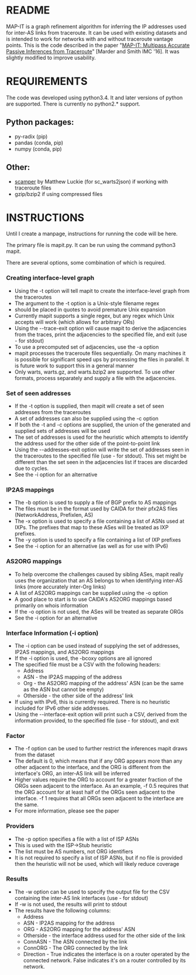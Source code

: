 # README
MAP-IT is a graph refinement algorithm for inferring the IP addresses used for inter-AS links from traceroute. It can be used with existing datasets and is intended to work for networks with and without traceroute vantage points. This is the code described in the paper "[MAP-IT: Multipass Accurate Passive Inferences from Traceroute](http://www.seas.upenn.edu/~amarder/aslinks.html)" [Marder and Smith IMC '16]. It was slightly modified to improve usability.

# REQUIREMENTS
The code was developed using python3.4. It and later versions of python are supported. There is currently no python2.* support.

## Python packages:
- py-radix (pip)
- pandas (conda, pip)
- numpy (conda, pip)

## Other:
- [scamper](https://www.caida.org/tools/measurement/scamper/) by Matthew Luckie (for sc_warts2json) if working with traceroute files
- gzip/bzip2 if using compressed files

# INSTRUCTIONS
Until I create a manpage, instructions for running the code will be here.

The primary file is mapit.py. It can be run using the command python3 mapit.

There are several options, some combination of which is required.

### Creating interface-level graph
- Using the -t <regex> option will tell mapit to create the interface-level graph from the traceroutes
- The argument to the -t option is a Unix-style filename regex
- <regex> should be placed in quotes to avoid premature Unix expansion
- Currently mapit supports a single regex, but any regex which Unix accepts will work (which allows for arbitrary ORs)
- Using the --trace-exit <filename> option will cause mapit to derive the adjacencies from the traces, print the adjacencies to the specified file, and exit (use - for stdout)
- To use a precomputed set of adjacencies, use the -a <filename> option
- mapit processes the traceroute files sequentially. On many machines it is possible for significant speed ups by processing the files in parallel. It is future work to support this in a general manner
- Only warts, warts.gz, and warts.bzip2 are supported. To use other formats, process separately and supply a file with the adjacencies.

### Set of seen addresses
- If the -t option is supplied, then mapit will create a set of seen addresses from the traceroutes
- A set of addresses can also be supplied using the -c <filename> option
- If both the -t and -c options are supplied, the union of the generated and supplied sets of addresses will be used
- The set of addresses is used for the heuristic which attempts to identify the address used for the other side of the point-to-point link
- Using the --addresses-exit <filename> option will write the set of addresses seen in the traceroutes to the specified file (use - for stdout). This set might be different than the set seen in the adjacencies list if traces are discarded due to cycles.
- See the -i option for an alternative

### IP2AS mappings
- The -b <filename> option is used to supply a file of BGP prefix to AS mappings
- The files must be in the format used by CAIDA for their pfx2AS files (NetworkAddress, Prefixlen, AS)
- The -x <filename> option is used to specify a file containing a list of ASNs used at IXPs. The prefixes that map to these ASes will be treated as IXP prefixes.
- The -y <filename> option is used to specify a file containing a list of IXP prefixes
- See the -i option for an alternative (as well as for use with IPv6)

### AS2ORG mappings
- To help overcome the challenges caused by sibling ASes, mapit really uses the organization that an AS belongs to when identifying inter-AS links (more accurately inter-Org links)
- A list of AS2ORG mappings can be supplied using the -o <filename> option
- A good place to start is to use CAIDA's AS2ORG mappings based primarily on whois information
- If the -o option is not used, the ASes will be treated as separate ORGs
- See the -i option for an alternative

### Interface Information (-i option)
- The -i <filename> option can be used instead of supplying the set of addresses, IP2AS mappings, and AS2ORG mappings
- If the -i option is used, the -bcoxy options are all ignored
- The specified file must be a CSV with the following headers:
  * Address
  * ASN - the IP2AS mapping of the address
  * Org - the AS2ORG mapping of the address' ASN (can be the same as the ASN but cannot be empty)
  * Otherside - the other side of the address' link
- If using with IPv6, this is currently required. There is no heuristic included for IPv6 other side addresses.
- Using the --interface-exit <filename> option will print such a CSV, derived from the information provided, to the specified file (use - for stdout), and exit

### Factor
- The -f <float> option can be used to further restrict the inferences mapit draws from the dataset
- The default is 0, which means that if any ORG appears more than any other adjacent to the interface, and the ORG is different from the interface's ORG, an inter-AS link will be inferred
- Higher values require the ORG to account for a greater fraction of the ORGs seen adjacent to the interface. As an example, -f 0.5 requires that the ORG account for at least half of the ORGs seen adjacent to the interface. -f 1 requires that all ORGs seen adjacent to the interface are the same.
- For more information, please see the paper

### Providers
- The -p <filename> option specifies a file with a list of ISP ASNs
- This is used with the ISP->Stub heuristic
- The list must be AS numbers, not ORG identifiers
- It is not required to specify a list of ISP ASNs, but if no file is provided then the heuristic will not be used, which will likely reduce coverage

### Results
- The -w <filename> option can be used to specify the output file for the CSV containing the inter-AS link interfaces (use - for stdout)
- If -w is not used, the results will print to stdout
- The results have the following columns:
  * Address
  * ASN - IP2AS mapping for the address
  * ORG - AS2ORG mapping for the address' ASN
  * Otherside - the interface address used for the other side of the link
  * ConnASN - The ASN connected by the link
  * ConnORG - The ORG connected by the link
  * Direction - True indicates the interface is on a router operated by the connected network. False indicates it's on a router controlled by its network.